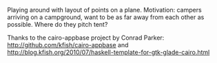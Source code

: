 Playing around with layout of points on a plane. Motivation: campers
arriving on a campground, want to be as far away from each other as
possible. Where do they pitch tent?

Thanks to the cairo-appbase project by Conrad Parker:
http://github.com/kfish/cairo-appbase and
http://blog.kfish.org/2010/07/haskell-template-for-gtk-glade-cairo.html
